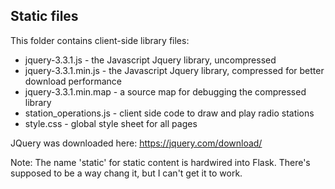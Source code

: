 Static files
------------

This folder contains client-side library files:

- jquery-3.3.1.js - the Javascript Jquery library, uncompressed
- jquery-3.3.1.min.js - the Javascript Jquery library, compressed for better download performance
- jquery-3.3.1.min.map - a source map for debugging the compressed library
- station_operations.js - client side code to draw and play radio stations
- style.css - global style sheet for all pages

JQuery was downloaded here: https://jquery.com/download/

Note: The name 'static' for static content is hardwired into Flask. There's supposed to be a way 
chang it, but I can't get it to work.